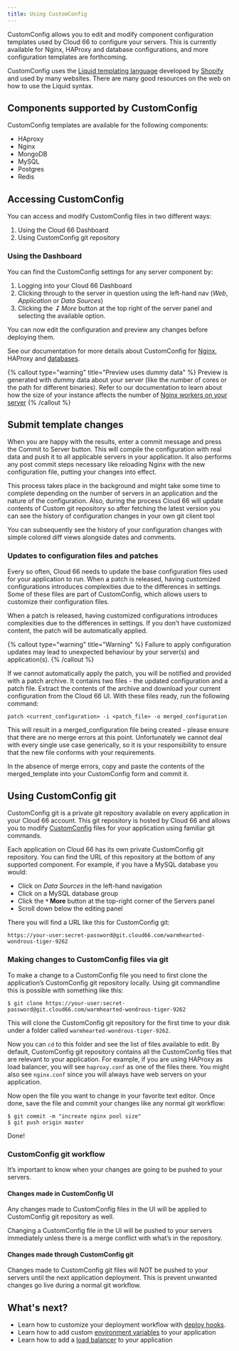 ```yaml
---
title: Using CustomConfig
---
```


CustomConfig allows you to edit and modify component configuration templates used by Cloud 66 to configure your servers. This is currently available for Nginx, HAProxy and database configurations, and more configuration templates are forthcoming.

CustomConfig uses the [Liquid templating language](https://shopify.github.io/liquid/) developed by [Shopify](https://www.shopify.com/) and used by many websites. There are many good resources on the web on how to use the Liquid syntax.

## Components supported by CustomConfig

CustomConfig templates are available for the following components:

* HAproxy
* Nginx
* MongoDB    
* MySQL
* Postgres
* Redis

## Accessing CustomConfig

You can access and modify CustomConfig files in two different ways:

1. Using the Cloud 66 Dashboard
2. Using CustomConfig git repository

### Using the Dashboard

You can find the CustomConfig settings for any server component by:

1. Logging into your Cloud 66 Dashboard
2. Clicking through to the server in question using the left-hand nav (*Web*, *Application* or *Data Sources*)
3. Clicking the *&#8615; More* button at the top right of the server panel and selecting the available option.

You can now edit the configuration and preview any changes before deploying them.

See our documentation for more details about CustomConfig for [Nginx](/docs/servers/nginx), HAProxy and [databases](/docs/databases/database-management#customize-your-database-configuration).

{% callout type="warning" title="Preview uses dummy data" %}
Preview is generated with dummy data about your server (like the number of cores or the path for different binaries). Refer to our documentation to learn about how the size of your instance affects the number of [Nginx workers on your server](/docs/servers/nginx)
{% /callout %}

## Submit template changes

When you are happy with the results, enter a commit message and press the Commit to Server button. This will compile the configuration with real data and push it to all applicable servers in your application. It also performs any post commit steps necessary like reloading Nginx with the new configuration file, putting your changes into effect.

This process takes place in the background and might take some time to complete depending on the number of servers in an application and the nature of the configuration. Also, during the process Cloud 66 will update contents of Custom git repository so after fetching the latest version you can see the history of configuration changes in your own git client tool

You can subsequently see the history of your configuration changes with simple colored diff views alongside dates and comments.

### Updates to configuration files and patches

Every so often, Cloud 66 needs to update the base configuration files used for your application to run. When a patch is released, having customized configurations introduces complexities due to the differences in settings. Some of these files are part of CustomConfig, which allows users to customize their configuration files.

When a patch is released, having customized configurations introduces complexities due to the differences in settings. If you don’t have customized content, the patch will be automatically applied.

{% callout type="warning" title="Warning" %}
Failure to apply configuration updates may lead to unexpected behaviour by your server(s) and application(s). 
{% /callout %}

If we cannot automatically apply the patch, you will be notified and provided with a patch archive. It contains two files - the updated configuration and a patch file. Extract the contents of the archive and download your current configuration from the Cloud 66 UI. With these files ready, run the following command:

`patch <current_configuration> -i <patch_file> -o merged_configuration`

This will result in a merged_configuration file being created - please ensure that there are no merge errors at this point. Unfortunately we cannot deal with every single use case generically, so it is your responsibility to ensure that the new file conforms with your requirements.

In the absence of merge errors, copy and paste the contents of the merged_template into your CustomConfig form and commit it.

## Using CustomConfig git

CustomConfig git is a private git repository available on every application in your Cloud 66 account. This git repository is hosted by Cloud 66 and allows you to modify [CustomConfig](/docs/custom-config/custom-config) files for your application using familiar git commands.

Each application on Cloud 66 has its own private CustomConfig git repository. You can find the URL of this repository at the bottom of any supported component. For example, if you have a MySQL database you would:

 * Click on *Data Sources* in the left-hand navigation
 * Click on a MySQL database group 
 * Click the **&#709; More** button at the top-right corner of the Servers panel
 * Scroll down below the editing panel

There you will find a URL like this for CustomConfig git:

```shell
https://your-user:secret-password@git.cloud66.com/warmhearted-wondrous-tiger-9262
```

### Making changes to CustomConfig files via git

To make a change to a CustomConfig file you need to first clone the application’s CustomConfig git repository locally. Using git commandline this is possible with something like this:

```shell
$ git clone https://your-user:secret-password@git.cloud66.com/warmhearted-wondrous-tiger-9262
```

This will clone the CustomConfig git repository for the first time to your disk under a folder called `warmhearted-wondrous-tiger-9262`.

Now you can `cd` to this folder and see the list of files available to edit. By default, CustomConfig git repository contains all the CustomConfig files that are relevant to your application. For example, if you are using HAProxy as load balancer, you will see `haproxy.conf` as one of the files there. You might also see `nginx.conf` since you will always have web servers on your application.

Now open the file you want to change in your favorite text editor. Once done, save the file and commit your changes like any normal git workflow:

```shell
$ git commit -m "increate nginx pool size"
$ git push origin master
```

Done!

### CustomConfig git workflow

It’s important to know when your changes are going to be pushed to your servers.

#### Changes made in CustomConfig UI

Any changes made to CustomConfig files in the UI will be applied to CustomConfig git repository as well.

Changing a CustomConfig file in the UI will be pushed to your servers immediately unless there is a merge conflict with what’s in the repository.

#### Changes made through CustomConfig git

Changes made to CustomConfig git files will NOT be pushed to your servers until the next application deployment. This is prevent unwanted changes go live during a normal git workflow.


## What's next?

* Learn how to customize your deployment workflow with [deploy hooks](/docs/deploy-hooks/deploy-hooks).
* Learn how to add custom [environment variables](/docs/build-and-config/env-vars) to your application
* Learn how to add a [load balancer](/docs/load-balancers/load-balancer) to your application